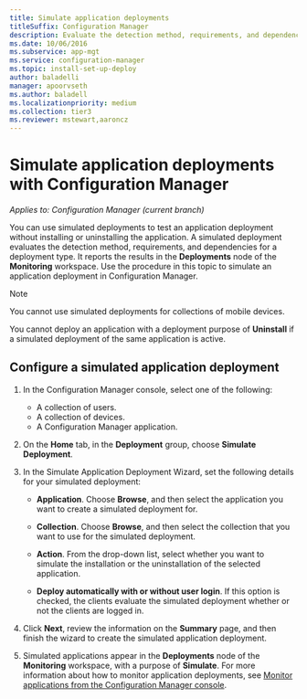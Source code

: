 ```yaml
---
title: Simulate application deployments
titleSuffix: Configuration Manager
description: Evaluate the detection method, requirements, and dependencies for a deployment type without installing the application.
ms.date: 10/06/2016
ms.subservice: app-mgt
ms.service: configuration-manager
ms.topic: install-set-up-deploy
author: baladelli
manager: apoorvseth
ms.author: baladell
ms.localizationpriority: medium
ms.collection: tier3
ms.reviewer: mstewart,aaroncz 
---
```

# Simulate application deployments with Configuration Manager

*Applies to: Configuration Manager (current branch)*

You can use simulated deployments to test an application deployment without installing or uninstalling the application. A simulated deployment evaluates the detection method, requirements, and dependencies for a deployment type. It reports the results in the **Deployments** node of the **Monitoring** workspace. Use the procedure in this topic to simulate an application deployment in Configuration Manager.  

> [!NOTE]  
> You cannot use simulated deployments for collections of mobile devices.  
>   
> You cannot deploy an application with a deployment purpose of **Uninstall** if a simulated deployment of the same application is active.  

## Configure a simulated application deployment

1.  In the Configuration Manager console, select one of the following:  
    -   A collection of users.  
    -   A collection of devices.  
    -   A Configuration Manager application.  

2.  On the **Home** tab, in the **Deployment** group, choose **Simulate Deployment**.  

3.  In the Simulate Application Deployment Wizard, set the following details for your simulated deployment:  

    -   **Application**. Choose **Browse**, and then select the application you want to create a simulated deployment for.  

    -   **Collection**. Choose **Browse**, and then select the collection that you want to use for the simulated deployment.  

    -   **Action**. From the drop-down list, select whether you want to simulate the installation or the uninstallation of the selected application.  

    -   **Deploy automatically with or without user login**. If this option is checked, the clients evaluate the simulated deployment whether or not the clients are logged in.  

4.  Click **Next**, review the information on the **Summary** page, and then finish the wizard to create the simulated application deployment.  

5.  Simulated applications appear in the **Deployments** node of the **Monitoring** workspace, with a purpose of **Simulate**. For more information about how to monitor application deployments, see [Monitor applications from the Configuration Manager console](../../apps/deploy-use/monitor-applications-from-the-console.md).  
